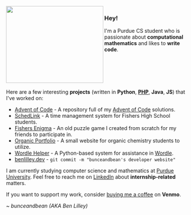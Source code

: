 <img align="left" src="https://benlilley.dev/media/fmf.gif" width = "266" height = "210">

### Hey!

I'm a Purdue CS student who is passionate about **computational mathematics** and likes to **write code**.
<br>
<br>
<br>
<br>
<br>
<br>

Here are a few interesting **projects** (written in **Python**, **[PHP](https://www.youtube.com/watch?v=qvXKmffeMkU)**, **Java**, **JS**) that I've worked on:

- [Advent of Code](https://github.com/bunceandbean/advent-of-code) - A repository full of my [Advent of Code](https://adventofcode.com) solutions.
- [SchedLink](https://schedlink.com/) - A time management system for Fishers High School students.
- [Fishers Enigma](https://github.com/bunceandbean/FishersEnigma) - An old puzzle game I created from scratch for my friends to participate in.
- [Organic Portfolio](https://github.com/bunceandbean/organic-portfolio) - A small website for organic chemistry students to utilize.
- [Wordle Helper](https://github.com/bunceandbean/wordle-helper) - A Python-based system for assistance in [Wordle](https://www.powerlanguage.co.uk/wordle/).
- [benlilley.dev](https://benlilley.dev/) - `git commit -m "bunceandbean's developer website"`

I am currently studying computer science and mathematics at [Purdue University](https://purdue.edu/).
 Feel free to reach me on [LinkedIn](https://www.linkedin.com/in/ben-lilley-) about **internship-related** matters.

If you want to support my work, consider [buying me a coffee](https://venmo.com/u/Ben-Lilley-4) on **Venmo**. 

~ _bunceandbean (AKA Ben Lilley)_

